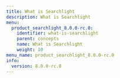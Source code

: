 ```yaml
---
title: What is Searchlight
description: What is Searchlight
menu:
  product_searchlight_8.0.0-rc.0:
    identifier: what-is-searchlight
    parent: concepts
    name: What is Searchlight
    weight: 10
menu_name: product_searchlight_8.0.0-rc.0
info:
  version: 8.0.0-rc.0
---
```


